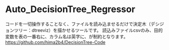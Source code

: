 # Auto_DecisionTree_Regressor
コードを一切操作することなく、ファイルを読み込ませるだけで決定木（デシジョンツリー：dtreeviz）を描かせるツールです。
読込みファイルcsvのみ、目的変数を表の一番右に、カラム名は英字に、が制約となります。 
https://github.com/hima2b4/DecisionTree-Code
